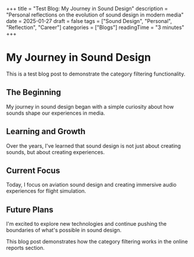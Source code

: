 +++
title = "Test Blog: My Journey in Sound Design"
description = "Personal reflections on the evolution of sound design in modern media"
date = 2025-01-27
draft = false
tags = ["Sound Design", "Personal", "Reflection", "Career"]
categories = ["Blogs"]
readingTime = "3 minutes"
+++

# My Journey in Sound Design

This is a test blog post to demonstrate the category filtering functionality.

## The Beginning

My journey in sound design began with a simple curiosity about how sounds shape our experiences in media.

## Learning and Growth

Over the years, I've learned that sound design is not just about creating sounds, but about creating experiences.

## Current Focus

Today, I focus on aviation sound design and creating immersive audio experiences for flight simulation.

## Future Plans

I'm excited to explore new technologies and continue pushing the boundaries of what's possible in sound design.

This blog post demonstrates how the category filtering works in the online reports section. 